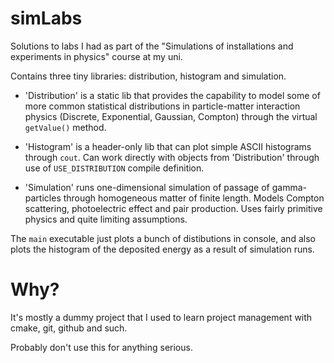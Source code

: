 # simLabs
Solutions to labs I had as part of the "Simulations of installations and experiments in physics" course at my uni. 

Contains three tiny libraries: distribution, histogram and simulation.

* 'Distribution' is a static lib that provides the capability to model some of more common statistical distributions in particle-matter interaction physics (Discrete, Exponential, Gaussian, Compton) through the virtual `getValue()` method.


* 'Histogram' is a header-only lib that can plot simple ASCII histograms through `cout`. Can work directly with objects from 'Distribution' through use of `USE_DISTRIBUTION` compile definition.


* 'Simulation' runs one-dimensional simulation of passage of gamma-particles through homogeneous matter of finite length. Models Compton scattering, photoelectric effect and pair production. Uses fairly primitive physics and quite limiting assumptions.

The `main` executable just plots a bunch of distibutions in console, and also plots the histogram of the deposited energy as a result of simulation runs.


# Why?
It's mostly a dummy project that I used to learn project management with cmake, git, github and such. 

Probably don't use this for anything serious.
